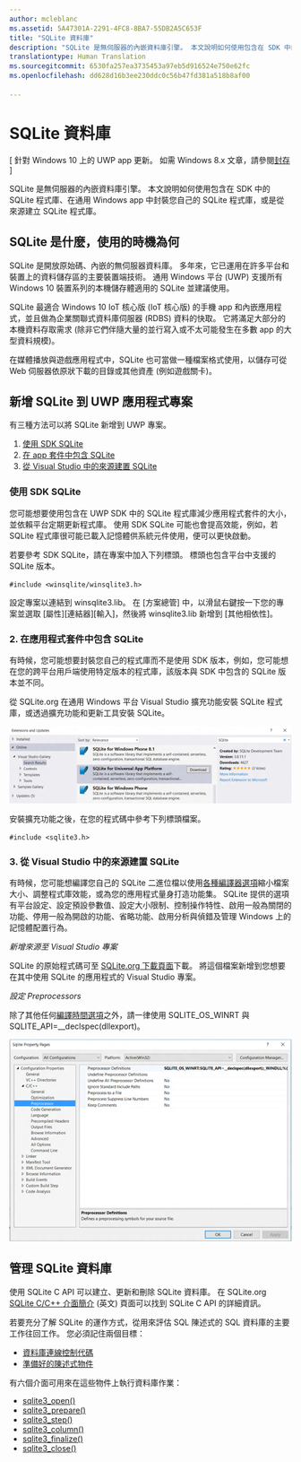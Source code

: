```yaml
---
author: mcleblanc
ms.assetid: 5A47301A-2291-4FC8-8BA7-55DB2A5C653F
title: "SQLite 資料庫"
description: "SQLite 是無伺服器的內嵌資料庫引擎。 本文說明如何使用包含在 SDK 中的 SQLite 資料庫、在通用 Windows app 中封裝您自己的 SQLite 資料庫，或是從來源建立 SQLite 資料庫。"
translationtype: Human Translation
ms.sourcegitcommit: 6530fa257ea3735453a97eb5d916524e750e62fc
ms.openlocfilehash: dd628d16b3ee230ddc0c56b47fd381a518b8af00

---
```

# SQLite 資料庫

\[ 針對 Windows 10 上的 UWP app 更新。 如需 Windows 8.x 文章，請參閱[封存](http://go.microsoft.com/fwlink/p/?linkid=619132) \]


SQLite 是無伺服器的內嵌資料庫引擎。 本文說明如何使用包含在 SDK 中的 SQLite 程式庫、在通用 Windows app 中封裝您自己的 SQLite 程式庫，或是從來源建立 SQLite 程式庫。

## SQLite 是什麼，使用的時機為何

SQLite 是開放原始碼、內嵌的無伺服器資料庫。 多年來，它已運用在許多平台和裝置上的資料儲存區的主要裝置端技術。 通用 Windows 平台 (UWP) 支援所有 Windows 10 裝置系列的本機儲存體適用的 SQLite 並建議使用。

SQLite 最適合 Windows 10 IoT 核心版 (IoT 核心版) 的手機 app 和內嵌應用程式，並且做為企業關聯式資料庫伺服器 (RDBS) 資料的快取。 它將滿足大部分的本機資料存取需求 (除非它們伴隨大量的並行寫入或不太可能發生在多數 app 的大型資料規模)。

在媒體播放與遊戲應用程式中，SQLite 也可當做一種檔案格式使用，以儲存可從 Web 伺服器依原狀下載的目錄或其他資產 (例如遊戲關卡)。

## 新增 SQLite 到 UWP 應用程式專案

有三種方法可以將 SQLite 新增到 UWP 專案。

1.  [使用 SDK SQLite](#using-the-sdk-sqlite)
2.  [在 app 套件中包含 SQLite](#including-sqlite-in-the-app-package)
3.  [從 Visual Studio 中的來源建置 SQLite](#building-sqlite-from-source-in-visual-studio)

### 使用 SDK SQLite

您可能想要使用包含在 UWP SDK 中的 SQLite 程式庫減少應用程式套件的大小，並依賴平台定期更新程式庫。 使用 SDK SQLite 可能也會提高效能，例如，若 SQLite 程式庫很可能已載入記憶體供系統元件使用，便可以更快啟動。

若要參考 SDK SQLite，請在專案中加入下列標頭。 標頭也包含平台中支援的 SQLite 版本。

`#include <winsqlite/winsqlite3.h>`

設定專案以連結到 winsqlite3.lib。 在 \[方案總管\] 中，以滑鼠右鍵按一下您的專案並選取 \[屬性\]\[連結器\]\[輸入\]，然後將 winsqlite3.lib 新增到 \[其他相依性\]。

### 2. 在應用程式套件中包含 SQLite

有時候，您可能想要封裝您自己的程式庫而不是使用 SDK 版本，例如，您可能想在您的跨平台用戶端使用特定版本的程式庫，該版本與 SDK 中包含的 SQLite 版本並不同。

從 SQLite.org 在通用 Windows 平台 Visual Studio 擴充功能安裝 SQLite 程式庫，或透過擴充功能和更新工具安裝 SQLite。

![擴充功能和更新畫面](./images/extensions-and-updates.png)

安裝擴充功能之後，在您的程式碼中參考下列標頭檔案。

`#include <sqlite3.h>`

### 3. 從 Visual Studio 中的來源建置 SQLite

有時候，您可能想編譯您自己的 SQLite 二進位檔以使用[各種編譯器選項](http://www.sqlite.org/compile.html)縮小檔案大小、調整程式庫效能，或為您的應用程式量身打造功能集。 SQLite 提供的選項有平台設定、設定預設參數值、設定大小限制、控制操作特性、啟用一般為關閉的功能、停用一般為開啟的功能、省略功能、啟用分析與偵錯及管理 Windows 上的記憶體配置行為。

*新增來源至 Visual Studio 專案*

SQLite 的原始程式碼可至 [SQLite.org 下載頁面](https://www.sqlite.org/download.html)下載。 將這個檔案新增到您想要在其中使用 SQLite 的應用程式的 Visual Studio 專案。

*設定 Preprocessors*

除了其他任何[編譯時間選項](http://www.sqlite.org/compile.html)之外，請一律使用 SQLITE_OS_WINRT 與 SQLITE\_API=\_\_declspec(dllexport)。

![SQLite 屬性頁畫面](./images/property-pages.png)

## 管理 SQLite 資料庫

使用 SQLite C API 可以建立、更新和刪除 SQLite 資料庫。 在 SQLite.org [SQLite C/C++ 介面簡介](http://www.sqlite.org/cintro.html) (英文) 頁面可以找到 SQLite C API 的詳細資訊。

若要充分了解 SQLite 的運作方式，從用來評估 SQL 陳述式的 SQL 資料庫的主要工作往回工作。 您必須記住兩個目標：

-   [資料庫連線控制代碼](https://www.sqlite.org/c3ref/sqlite3.html)
-   [準備好的陳述式物件](https://www.sqlite.org/c3ref/stmt.html)

有六個介面可用來在這些物件上執行資料庫作業：

-   [sqlite3\_open()](https://web.archive.org/web/20141228070025/http:/www.sqlite.org/c3ref/open.html)
-   [sqlite3\_prepare()](https://web.archive.org/web/20141228070025/http:/www.sqlite.org/c3ref/prepare.html)
-   [sqlite3\_step()](https://web.archive.org/web/20141228070025/http:/www.sqlite.org/c3ref/step.html)
-   [sqlite3\_column()](https://web.archive.org/web/20141228070025/http:/www.sqlite.org/c3ref/column_blob.html)
-   [sqlite3\_finalize()](https://web.archive.org/web/20141228070025/http:/www.sqlite.org/c3ref/finalize.html)
-   [sqlite3\_close()](https://web.archive.org/web/20141228070025/http:/www.sqlite.org/c3ref/close.html)

 

 







<!--HONumber=Jun16_HO4-->


